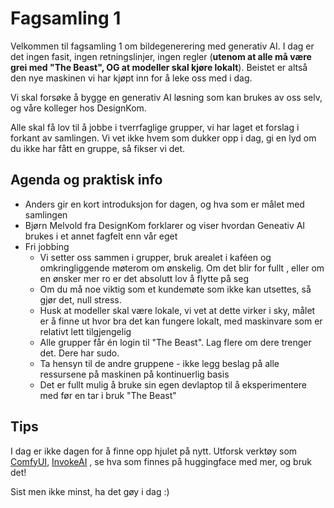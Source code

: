 # Fagsamling 1 

Velkommen til fagsamling 1 om bildegenerering med generativ AI. I dag er det ingen fasit, ingen retningslinjer, ingen regler (**utenom at alle må være grei med "The Beast", OG at modeller skal kjøre lokalt**). Beistet er altså den nye maskinen
vi har kjøpt inn for å leke oss med i dag. 

Vi skal forsøke å bygge en generativ AI løsning som kan brukes av oss selv, og våre kolleger hos DesignKom.

Alle skal få lov til å jobbe i tverrfaglige grupper, vi har laget et forslag i forkant av samlingen. Vi vet ikke hvem som dukker opp i dag, gi en lyd om du ikke har fått en gruppe, så fikser vi det.

##  Agenda og praktisk info

* Anders gir en kort introduksjon for dagen, og hva som er målet med samlingen
* Bjørn Melvold fra DesignKom forklarer og viser hvordan Geneativ AI brukes i et annet fagfelt enn vår eget
* Fri jobbing
  * Vi setter oss sammen i grupper, bruk arealet i kaféen og omkringliggende møterom om ønskelig. Om det blir for fullt , eller om en ønsker mer ro er det absolutt lov å flytte på seg
  * Om du må noe viktig som et kundemøte som ikke kan utsettes, så gjør det, null stress.
  * Husk at modeller skal være lokale, vi vet at dette virker i sky, målet er å finne ut hvor bra det kan fungere lokalt, med maskinvare som er relativt lett tilgjengelig
  * Alle grupper får én login til "The Beast". Lag flere om dere trenger det. Dere har sudo.
  * Ta hensyn til de andre gruppene - ikke legg beslag på alle ressursene på maskinen på kontinuerlig basis
  * Det er fullt mulig å bruke sin egen devlaptop til å eksperimentere med før en tar i bruk "The Beast"

## Tips

I dag er ikke dagen for å finne opp hjulet på nytt. Utforsk verktøy som [ComfyUI](https://www.comfy.org/), [InvokeAI](https://github.com/invoke-ai/InvokeAI?tab=readme-ov-file) , se hva som finnes på huggingface med mer, og bruk det!

Sist men ikke minst, ha det gøy i dag :) 

